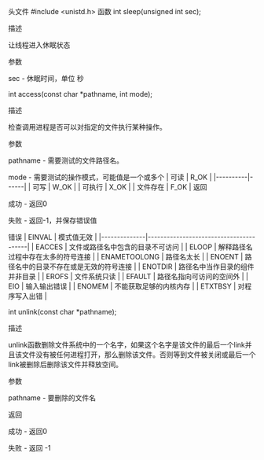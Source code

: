 头文件
\#include \<unistd.h\>
函数
int sleep(unsigned int sec);

描述

让线程进入休眠状态

参数

sec - 休眠时间，单位 秒

int access(const char \*pathname, int mode);

描述

检查调用进程是否可以对指定的文件执行某种操作。

参数

pathname - 需要测试的文件路径名。

mode - 需要测试的操作模式，可能值是一个或多个
| 可读     | R_OK |
|----------|------|
| 可写     | W_OK |
| 可执行   | X_OK |
| 文件存在 | F_OK |
返回

成功 - 返回0

失败 - 返回-1，并保存错误值

错误
| EINVAL       | 模式值无效                             |
|--------------|----------------------------------------|
| EACCES       | 文件或路径名中包含的目录不可访问       |
| ELOOP        | 解释路径名过程中存在太多的符号连接     |
| ENAMETOOLONG | 路径名太长                             |
| ENOENT       | 路径名中的目录不存在或是无效的符号连接 |
| ENOTDIR      | 路径名中当作目录的组件并非目录         |
| EROFS        | 文件系统只读                           |
| EFAULT       | 路径名指向可访问的空间外               |
| EIO          | 输入输出错误                           |
| ENOMEM       | 不能获取足够的内核内存                 |
| ETXTBSY      | 对程序写入出错                         |

int unlink(const char \*pathname);

描述

unlink函数删除文件系统中的一个名字，如果这个名字是该文件的最后一个link并且该文件没有被任何进程打开，那么删除该文件。否则等到文件被关闭或最后一个link被删除后删除该文件并释放空间。

参数

pathname - 要删除的文件名

返回

成功 - 返回0

失败 - 返回 -1
